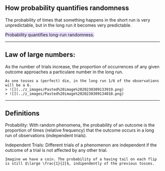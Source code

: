 ## How probability quantifies randomness

The probability of times that something happens in the short run is very unpredictable, but in the long run it becomes very predictable.

<span style="background:rgba(183, 152, 255, 0.3)">Probability quantifies long-run randomness.</span>

---

## Law of large numbers:

As the number of trials increase, the proportion of occurrences of any given outcome approaches a particulare number in the long run.


```ad-example
As one tosses a (perfect) die, in the long run 1/6 of the observations will be a 6.
> ![](../z_images/Pasted%20image%2020230309133919.png)
> ![](../z_images/Pasted%20image%2020230309134010.png)
```

---

## Definitions

Probability: With random phenomena, the probability of an outcome is the proportion of times (relative frequency) that the outcome occurs in a long run of observations (independent trials).

Independent Trials: Different trials of a phenomenon are independent if the outcome of a trial is not affected by any other trial.


```ad-example
Imagine we have a coin. The probability of a having tail on each flip is still $\large \frac{1}{2}$, indipendently of the previous tosses. 
```
